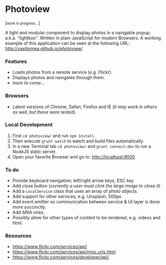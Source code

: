 # Photoview

[<small>work in progress...</small>]

A light and modular component to display photos in a navigable popup; a.k.a. "lightbox". Written in plain JavaScript for modern Browsers. A working example of this application can be seen at the following URL: http://vasilionjea.github.io/photoview/

### Features
- Loads photos from a remote service (_e.g. Flickr_).
- Displays photos and navigates through them.
- _more to come..._

### Browsers
  - Latest versions of Chrome, Safari, Firefox and IE (_it may work in others as well, but these were tested_).

### Local Development
1. First `cd photoview/` and run `npm install`.
2. Then execute `grunt watch` to watch and build files automatically.
3. In a new Terminal tab `cd photoview/` and `grunt connect:dev` to run a NodeJS static server.
4. Open your favorite Browser and go to: <http://localhost:9000>

### To do
- Provide keyboard navigation; left/right arrow keys, ESC key
- Add close button (_currently a user must click the large image to close it_)
- Add a `LocalService` class that uses an array of photo objects.
- Add support for other services, e.g. Unsplash, 500px.
- Add event emitter so communication between service & UI layer is done more succinctly.
- Add ARIA roles.
- Possibly allow for other types of content to be rendered, e.g. videos and html.

### Resources
- https://www.flickr.com/services/api/
- https://www.flickr.com/services/api/misc.urls.html
- https://www.flickr.com/services/developer/api/